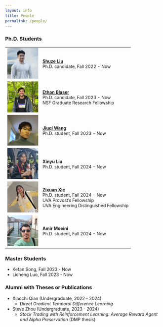 ```yaml
---
layout: info
title: People 
permalink: /people/
---
```


### Ph.D. Students
<table class="phd_students">
  <tbody>
    <tr>
      <td> <img class="image" src="/assets/img/people/shuze.jpg"  width="100"/>
      </td>
      <td>
        <p>
          <a target="_blank" rel="noopener noreferrer" href="https://shuzeliu.com/"><b> Shuze Liu </b> </a>
          <br> Ph.D. candidate, Fall 2022 - Now
        </p>
      </td>
    </tr>
    <tr>
      <td> <img class="image" src="/assets/img/people/ethan.jpg"  width="100"/>
      </td>
      <td>
        <p>
          <a target="_blank" rel="noopener noreferrer" href="https://blaserethan.github.io/"> <b> Ethan Blaser </b> </a>
          <br> Ph.D. candidate, Fall 2023 - Now
          <br> NSF Graduate Research Fellowship
        </p>
      </td>
    </tr>
    <tr>
      <td> <img class="image" src="/assets/img/people/jiuqi.jpg"  width="100"/>
      </td>
      <td>
        <p>
          <a target="_blank" rel="noopener noreferrer" href="https://leonardowjq.github.io/"> <b> Jiuqi Wang </b> </a>
          <br> Ph.D. student, Fall 2023 - Now
        </p>
      </td>
    </tr>
    <tr>
      <td> <img class="image" src="/assets/img/people/xinyu.jpeg"  width="100"/>
      </td>
      <td>
        <p>
          <!-- <a target="_blank" rel="noopener noreferrer" href=""> <b> Xinyu Liu </b> </a> -->
          <a> <b> Xinyu Liu </b> </a>
          <br> Ph.D. student, Fall 2024 - Now
        </p>
      </td>
    </tr>
    <tr>
      <td> <img class="image" src="/assets/img/people/zixuan.jpeg"  width="100"/>
      </td>
      <td>
        <p>
          <a target="_blank" rel="noopener noreferrer" href="https://wennyxie.github.io/"> <b> Zixuan Xie </b> </a>
          <br> Ph.D. student, Fall 2024 - Now
          <br> UVA Provost’s Fellowship
          <br> UVA Engineering Distinguished Fellowship
        </p>
      </td>
    </tr>
    <tr>
      <td> <img class="image" src="/assets/img/people/amir.jpg"  width="100"/>
      </td>
      <td>
        <p>
          <!-- <a target="_blank" rel="noopener noreferrer" href=""> <b> Xinyu Liu </b> </a> -->
          <a> <b> Amir Moeini</b> </a>
          <br> Ph.D. student, Fall 2024 - Now
        </p>
      </td>
    </tr>
  </tbody>
</table>


### Master Students
* Kefan Song, Fall 2023 - Now
* Licheng Luo, Fall 2023 - Now

### Alumni with Theses or Publications
* Xiaochi Qian (Undergraduate, 2022 - 2024)
    - *Direct Gradient Temporal Difference Learning*
* Steve Zhou (Undergraduate, 2023 - 2024)
    - *Stock Trading with Reinforcement Learning: Average Reward Agent and Alpha Preservation* (DMP thesis)
